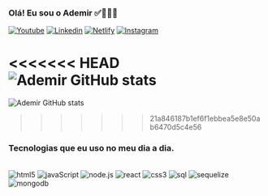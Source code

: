 
### Olá! Eu sou o Ademir ✅📝👋🏼

[![Youtube](https://img.shields.io/badge/YouTube-FF0000?style=for-the-badge&logo=youtube&logoColor=white)](https://www.youtube.com/@universoredblack)
[![Linkedin](https://img.shields.io/badge/LinkedIn-0077B5?style=for-the-badge&logo=linkedin&logoColor=white)](https://www.linkedin.com/in/ademir-de-oliveira-b2aab6182/)
[![Netlify](https://img.shields.io/badge/Netlify-00C7B7?style=for-the-badge&logo=netlify&logoColor=white)](https://app.netlify.com/teams/ademirred)
[![Instagram](https://img.shields.io/badge/Instagram-E4405F?style=for-the-badge&logo=instagram&logoColor=white
)](https://instagram.com/ademir_red)

<<<<<<< HEAD
![Ademir GitHub stats](https://github-readme-stats.vercel.app/api?username=ademirred&show_icons=true&theme=radical)
=======
![Ademir GitHub stats](https://github-readme-stats.vercel.app/api?username=AdemirRed&show_icons=true&theme=radical)
>>>>>>> 21a846187b1ef6f1ebbea5e8e50ab6470d5c4e56


### Tecnologias que eu uso no meu dia a dia.

<div style="display: inline_block"><br/>
<img aling="center" alt="html5" src="https://img.shields.io/badge/HTML5-E34F26?style=for-the-badge&logo=html5&logoColor=white"/>
<img aling="center" alt="javaScript" src="https://img.shields.io/badge/JavaScript-F7DF1E?style=for-the-badge&logo=javascript&logoColor=black"/>
 <img aling="center" alt="node.js" src="https://img.shields.io/badge/Node.js-43853D?style=for-the-badge&logo=node.js&logoColor=white"/>
 <img aling="center" alt="react" src="https://img.shields.io/badge/React-20232A?style=for-the-badge&logo=react&logoColor=61DAFB"/>

<img aling="center" alt="css3" src="https://img.shields.io/badge/CSS3-1572B6?style=for-the-badge&logo=css3&logoColor=white"/>
<img aling="center" alt="sql" src="https://img.shields.io/badge/PostgreSQL-316192?style=for-the-badge&logo=postgresql&logoColor=white"/>
<img aling="center" alt="sequelize" src="https://img.shields.io/badge/sequelize-323330?style=for-the-badge&logo=sequelize&logoColor=blue"/>
<img aling="center" alt="mongodb" src="https://img.shields.io/badge/MongoDB-4EA94B?style=for-the-badge&logo=mongodb&logoColor=white"/>

</div><br>


